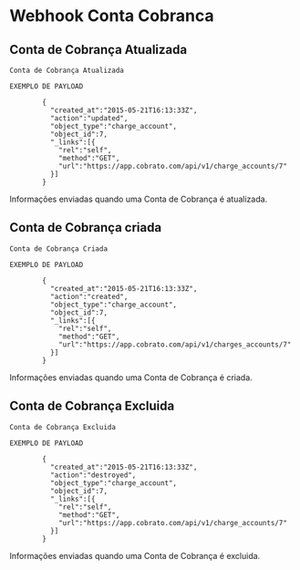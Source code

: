 # Webhook Conta Cobranca

## Conta de Cobrança Atualizada

```
Conta de Cobrança Atualizada

EXEMPLO DE PAYLOAD

        {
          "created_at":"2015-05-21T16:13:33Z",
          "action":"updated",
          "object_type":"charge_account",
          "object_id":7,
          "_links":[{
            "rel":"self",
            "method":"GET",
            "url":"https://app.cobrato.com/api/v1/charge_accounts/7"
          }]
        }
```


Informações enviadas quando uma Conta de Cobrança é atualizada.

## Conta de Cobrança criada

```
Conta de Cobrança Criada

EXEMPLO DE PAYLOAD

        {
          "created_at":"2015-05-21T16:13:33Z",
          "action":"created",
          "object_type":"charge_account",
          "object_id":7,
          "_links":[{
            "rel":"self",
            "method":"GET",
            "url":"https://app.cobrato.com/api/v1/charges_accounts/7"
          }]
        }

```


Informações enviadas quando uma Conta de Cobrança é criada.

## Conta de Cobrança Excluida

```
Conta de Cobrança Excluida

EXEMPLO DE PAYLOAD

        {
          "created_at":"2015-05-21T16:13:33Z",
          "action":"destroyed",
          "object_type":"charge_account",
          "object_id":7,
          "_links":[{
            "rel":"self",
            "method":"GET",
            "url":"https://app.cobrato.com/api/v1/charge_accounts/7"
          }]
        }

```


Informações enviadas quando uma Conta de Cobrança é excluida.
